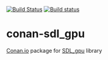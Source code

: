 [![Build Status](https://travis-ci.org/sixten-hilborn/conan-sdl_gpu.svg?branch=stable/20171201)](https://travis-ci.org/sixten-hilborn/conan-sdl_gpu)
[![Build status](https://ci.appveyor.com/api/projects/status/b1030aqh8lvgbbia/branch/stable/20171201?svg=true)](https://ci.appveyor.com/project/sixten-hilborn/conan-sdl-gpu/branch/stable/20171201)

# conan-sdl_gpu

[Conan.io](https://conan.io) package for [SDL_gpu](https://github.com/grimfang4/sdl-gpu) library
